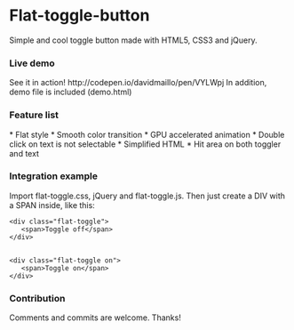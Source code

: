 Flat-toggle-button
==================

Simple and cool toggle button made with HTML5, CSS3 and jQuery.

<h3>Live demo</h3>
See it in action! http://codepen.io/davidmaillo/pen/VYLWpj
In addition, demo file is included (demo.html)

<h3>Feature list</h3>
* Flat style
* Smooth color transition
* GPU accelerated animation
* Double click on text is not selectable
* Simplified HTML
* Hit area on both toggler and text

<h3>Integration example</h3>
Import flat-toggle.css, jQuery and flat-toggle.js. Then just create a DIV with a SPAN inside, like this:

    <div class="flat-toggle">
       <span>Toggle off</span>
    </div>


    <div class="flat-toggle on">
       <span>Toggle on</span>
    </div>
    
<h3>Contribution</h3>
Comments and commits are welcome.
Thanks!
